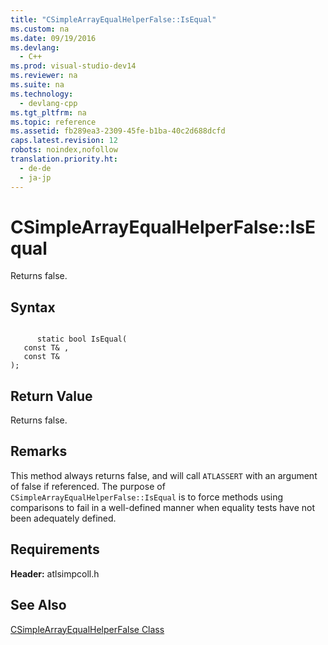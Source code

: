 ```yaml
---
title: "CSimpleArrayEqualHelperFalse::IsEqual"
ms.custom: na
ms.date: 09/19/2016
ms.devlang: 
  - C++
ms.prod: visual-studio-dev14
ms.reviewer: na
ms.suite: na
ms.technology: 
  - devlang-cpp
ms.tgt_pltfrm: na
ms.topic: reference
ms.assetid: fb289ea3-2309-45fe-b1ba-40c2d688dcfd
caps.latest.revision: 12
robots: noindex,nofollow
translation.priority.ht: 
  - de-de
  - ja-jp
---
```

# CSimpleArrayEqualHelperFalse::IsEqual
Returns false.  
  
## Syntax  
  
```  
  
      static bool IsEqual(  
   const T& ,  
   const T&   
);  
```  
  
## Return Value  
 Returns false.  
  
## Remarks  
 This method always returns false, and will call `ATLASSERT` with an argument of false if referenced. The purpose of `CSimpleArrayEqualHelperFalse::IsEqual` is to force methods using comparisons to fail in a well-defined manner when equality tests have not been adequately defined.  
  
## Requirements  
 **Header:** atlsimpcoll.h  
  
## See Also  
 [CSimpleArrayEqualHelperFalse Class](../vs140/CSimpleArrayEqualHelperFalse-Class.md)